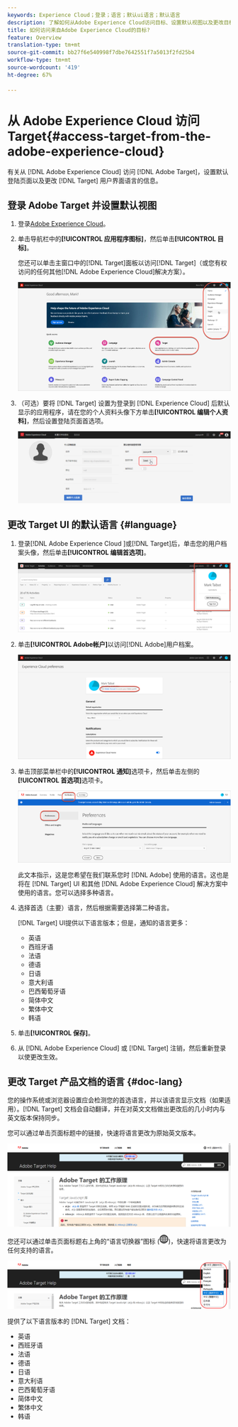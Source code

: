 ```yaml
---
keywords: Experience Cloud；登录；语言；默认ui语言；默认语言
description: 了解如何从Adobe Experience Cloud访问目标、设置默认视图以及更改目标UI和文档的语言。
title: 如何访问来自Adobe Experience Cloud的目标?
feature: Overview
translation-type: tm+mt
source-git-commit: bb27f6e540998f7dbe7642551f7a5013f2fd25b4
workflow-type: tm+mt
source-wordcount: '419'
ht-degree: 67%

---
```



# 从 Adobe Experience Cloud 访问 Target{#access-target-from-the-adobe-experience-cloud}

有关从 [!DNL Adobe Experience Cloud] 访问 [!DNL Adobe Target]，设置默认登陆页面以及更改 [!DNL Target] 用户界面语言的信息。

## 登录 Adobe Target 并设置默认视图

1. 登录[Adobe Experience Cloud](https://experience.adobe.com/)。

1. 单击导航栏中的&#x200B;**[!UICONTROL 应用程序图标]**，然后单击&#x200B;**[!UICONTROL 目标]**。

   您还可以单击主窗口中的[!DNL Target]面板以访问[!DNL Target]（或您有权访问的任何其他[!DNL Adobe Experience Cloud]解决方案）。

   ![应用程序图标](/help/c-intro/assets/appmenu-new.png)

1. （可选）要将 [!DNL Target] 设置为登录到 [!DNL Experience Cloud] 后默认显示的应用程序，请在您的个人资料头像下方单击&#x200B;**[!UICONTROL 编辑个人资料]**，然后设置登陆页面首选项。

   ![登陆页面](/help/c-intro/assets/pagepref-new.png)

## 更改 Target UI 的默认语言 {#language}

1. 登录[!DNL Adobe Experience Cloud ]或[!DNL Target]后，单击您的用户档案头像，然后单击&#x200B;**[!UICONTROL 编辑首选项]**。

   ![编辑个人资料](/help/c-intro/assets/change-language.png)

1. 单击&#x200B;**[!UICONTROL Adobe帐户]**&#x200B;以访问[!DNL Adobe]用户档案。

   ![Adobe帐户](/help/c-intro/assets/adobe-account.png)

1. 单击顶部菜单栏中的&#x200B;**[!UICONTROL 通知]**&#x200B;选项卡，然后单击左侧的&#x200B;**[!UICONTROL 首选项]**&#x200B;选项卡。

   ![首选语言](/help/c-intro/assets/prefered-language.png)

   此文本指示，这是您希望在我们联系您时 [!DNL Adobe] 使用的语言。这也是将在 [!DNL Target] UI 和其他 [!DNL Adobe Experience Cloud] 解决方案中使用的语言。您可以选择多种语言。

1. 选择首选（主要）语言，然后根据需要选择第二种语言。

   [!DNL Target] UI提供以下语言版本；但是，通知的语言更多：

   * 英语
   * 西班牙语
   * 法语
   * 德语
   * 日语
   * 意大利语
   * 巴西葡萄牙语
   * 简体中文
   * 繁体中文
   * 韩语

1. 单击&#x200B;**[!UICONTROL 保存]**。

1. 从 [!DNL Adobe Experience Cloud] 或 [!DNL Target] 注销，然后重新登录以使更改生效。

## 更改 Target 产品文档的语言 {#doc-lang}

您的操作系统或浏览器设置应会检测您的首选语言，并以该语言显示文档（如果适用）。[!DNL Target] 文档会自动翻译，并在对英文文档做出更改后的几小时内与英文版本保持同步。

您可以通过单击页面标题中的链接，快速将语言更改为原始英文版本。

![更改为原始语言](/help/c-intro/assets/mt-original.png)

您还可以通过单击页面标题右上角的“语言切换器”图标 (![语言切换器](/help/c-intro/assets/icon-language-switcher.png))，快速将语言更改为任何支持的语言。

![语言切换器](/help/c-intro/assets/language-switcher.png)

提供了以下语言版本的 [!DNL Target] 文档：

* 英语
* 西班牙语
* 法语
* 德语
* 日语
* 意大利语
* 巴西葡萄牙语
* 简体中文
* 繁体中文
* 韩语
